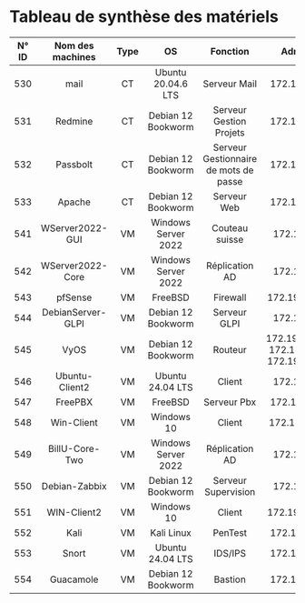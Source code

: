 # Tableau de synthèse des matériels

| N° ID | Nom des machines | Type | OS | Fonction | Adresse IP | Disque | RAM |
|:-----------:|:-----------:|:-----------:|:-----------:|:-----------:|:-----------:|:-----------:|:-----------:|
| 530 | mail              | CT | Ubuntu 20.04.6 LTS  | Serveur Mail                          | 172.19.11.4/24                                   | 10 Go  | 6 Go   |
| 531 | Redmine           | CT | Debian 12 Bookworm  | Serveur Gestion Projets               | 172.19.0.13/24                                   | 4 Go   | 512 Mo |
| 532 | Passbolt          | CT | Debian 12 Bookworm  | Serveur Gestionnaire de mots de passe | 172.19.0.25/24                                   | 8 Go   | 2 Go   |
| 533 | Apache            | CT | Debian 12 Bookworm  | Serveur Web                           | 172.19.11.5/24                                   | 8 Go   | 4 Go   |
| 541 | WServer2022-GUI   | VM | Windows Server 2022 | Couteau suisse                        | 172.19.0.2/24                                    | 170 Go | 8 Go   |
| 542 | WServer2022-Core  | VM | Windows Server 2022 | Réplication AD                        | 172.19.0.3/24                                    | 200 Go | 4 Go   |
| 543 | pfSense           | VM | FreeBSD             | Firewall                              | 172.19.0.254/24                                  | 6 Go   | 2 Go   |
| 544 | DebianServer-GLPI | VM | Debian 12 Bookworm  | Serveur GLPI                          | 172.19.0.4/24                                    | 32 Go  | 2 Go   |
| 545 | VyOS              | VM | Debian 12 Bookworm  | Routeur                               | 172.19.1.254/24, 172.19.10.1/24, 172.19.0.254/24 | 4 Go   | 1 Go   |
| 546 | Ubuntu-Client2    | VM | Ubuntu 24.04 LTS    | Client                                | 172.19.1.9/24                                    | 32 Go  | 4 Go   |
| 547 | FreePBX           | VM | FreeBSD             | Serveur Pbx                           | 172.19.0.15/24                                   | 20 Go  | 2 Go   |
| 548 | Win-Client        | VM | Windows 10          | Client                                | 172.19.1.50./24                                  | 50 Go  | 4 Go   |
| 549 | BillU-Core-Two    | VM | Windows Server 2022 | Réplication AD                        | 172.19.0.5/24                                    | 32 Go  | 2 Go   |
| 550 | Debian-Zabbix     | VM | Debian 12 Bookworm  | Serveur Supervision                   | 172.19.0.9/24                                    | 32 Go  | 2 Go   |
| 551 | WIN-Client2       | VM | Windows 10          | Client                                | 172.19.1.100/24                                  | 50 Go  | 4 Go   |
| 552 | Kali              | VM | Kali Linux          | PenTest                               | 172.19.0.16/24                                   | 32 Go  | 4 Go   |
| 553 | Snort             | VM | Ubuntu 24.04 LTS    | IDS/IPS                               | 172.19.1.20/24                                   | 20 Go  | 4 Go   |
| 554 | Guacamole         | VM | Debian 12 Bookworm  | Bastion                               | 172.19.11.4/24                                   | 32 Go  | 4 Go   |

